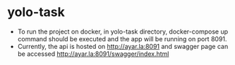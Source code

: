 # yolo-task

- To run the project on docker, in yolo-task directory, docker-compose up command should be executed and the app will be running on port 8091.
- Currently, the api is hosted on http://ayar.la:8091 and swagger page can be accessed http://ayar.la:8091/swagger/index.html
